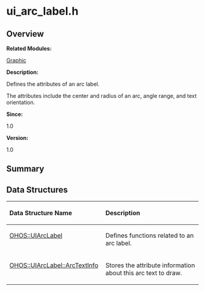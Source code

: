 # ui\_arc\_label.h<a name="ZH-CN_TOPIC_0000001054598143"></a>

## **Overview**<a name="section1108883578093528"></a>

**Related Modules:**

[Graphic](Graphic.md)

**Description:**

Defines the attributes of an arc label. 

The attributes include the center and radius of an arc, angle range, and text orientation.

**Since:**

1.0

**Version:**

1.0

## **Summary**<a name="section1701581955093528"></a>

## Data Structures<a name="nested-classes"></a>

<a name="table355939391093528"></a>
<table><thead align="left"><tr id="row589374961093528"><th class="cellrowborder" valign="top" width="50%" id="mcps1.1.3.1.1"><p id="p310705837093528"><a name="p310705837093528"></a><a name="p310705837093528"></a>Data Structure Name</p>
</th>
<th class="cellrowborder" valign="top" width="50%" id="mcps1.1.3.1.2"><p id="p793607450093528"><a name="p793607450093528"></a><a name="p793607450093528"></a>Description</p>
</th>
</tr>
</thead>
<tbody><tr id="row364023230093528"><td class="cellrowborder" valign="top" width="50%" headers="mcps1.1.3.1.1 "><p id="p133342594093528"><a name="p133342594093528"></a><a name="p133342594093528"></a><a href="OHOS-UIArcLabel.md">OHOS::UIArcLabel</a></p>
</td>
<td class="cellrowborder" valign="top" width="50%" headers="mcps1.1.3.1.2 "><p id="p57766947093528"><a name="p57766947093528"></a><a name="p57766947093528"></a>Defines functions related to an arc label. </p>
</td>
</tr>
<tr id="row2005965620093528"><td class="cellrowborder" valign="top" width="50%" headers="mcps1.1.3.1.1 "><p id="p115730936093528"><a name="p115730936093528"></a><a name="p115730936093528"></a><a href="OHOS-UIArcLabel-ArcTextInfo.md">OHOS::UIArcLabel::ArcTextInfo</a></p>
</td>
<td class="cellrowborder" valign="top" width="50%" headers="mcps1.1.3.1.2 "><p id="p775452364093528"><a name="p775452364093528"></a><a name="p775452364093528"></a>Stores the attribute information about this arc text to draw. </p>
</td>
</tr>
</tbody>
</table>

